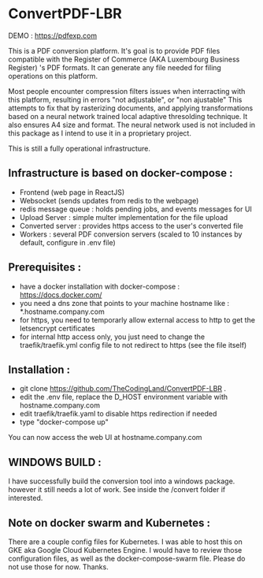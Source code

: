 # ConvertPDF-LBR

DEMO : https://pdfexp.com

This is a PDF conversion platform. 
It's goal is to provide PDF files compatible with the Register of Commerce (AKA Luxembourg Business Register) 's PDF formats.
It can generate any file needed for filing operations on this platform.

Most people encounter compression filters issues when interracting with this platform, resulting in errors "not adjustable", or "non ajustable"
This attempts to fix that by rasterizing documents, and applying transformations based on a neural network trained local adaptive thresolding technique.
It also ensures A4 size and format.
The neural network used is not included in this package as I intend to use it in a proprietary project.

This is still a fully operational infrastructure.

## Infrastructure is based on docker-compose :

- Frontend (web page in ReactJS)
- Websocket (sends updates from redis to the webpage)
- redis message queue : holds pending jobs, and events messages for UI
- Upload Server : simple multer implementation for the file upload
- Converted server : provides https access to the user's converted file
- Workers : several PDF conversion servers (scaled to 10 instances by default, configure in .env file)

## Prerequisites :
 - have a docker installation with docker-compose : https://docs.docker.com/
 - you need a dns zone that points to your machine hostname like : *.hostname.company.com
 - for https, you need to temporarly allow external access to http to get the letsencrypt certificates
 - for internal http access only, you just need to change the traefik/traefik.yml config file to not redirect to https (see the file itself)
 
## Installation :
- git clone https://github.com/TheCodingLand/ConvertPDF-LBR .
- edit the .env file, replace the D_HOST environment variable with hostname.company.com
- edit traefik/traefik.yaml to disable https redirection if needed
- type "docker-compose up"

You can now access the web UI at hostname.company.com

## WINDOWS BUILD :

I have successfully build the conversion tool into a windows package. however it still needs a lot of work.
See inside the /convert folder if interested.


## Note on docker swarm and Kubernetes : 
There are a couple config files for Kubernetes. 
I was able to host this on GKE aka Google Cloud Kubernetes Engine.
I would have to review those configuration files, as well as the docker-compose-swarm file.
Please do not use those for now. 
Thanks.
